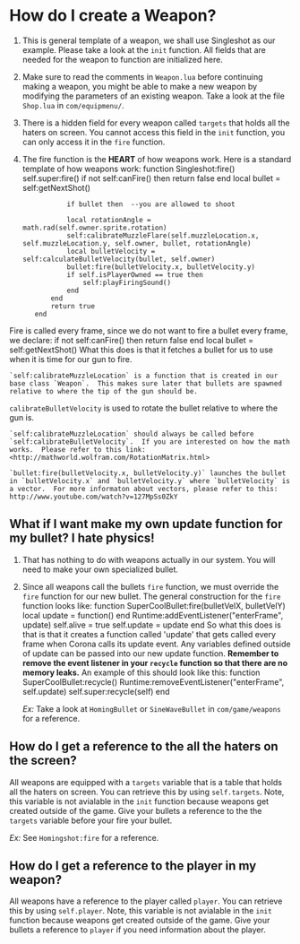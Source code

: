 How do I create a Weapon?
====================================
  1.  This is general template of a weapon, we shall use Singleshot as our example.  Please take a look at the `init` function.  All fields that are needed for the weapon to function are initialized here.
  2. Make sure to read the comments in `Weapon.lua` before continuing making a weapon, you might be able to make a new weapon by modifying the parameters of an existing weapon.  Take a look at the file `Shop.lua` in `com/equipmenu/`.
  3. There is a hidden field for every weapon called `targets` that holds all the haters on screen.  You cannot access this field in the `init` function, you can only access it in the `fire` function.
  3. The fire function is the **HEART** of how weapons work.  Here is a standard template of how weapons work:
            function Singleshot:fire()
                self.super:fire()
                if not self:canFire() then return false end
	                local bullet = self:getNextShot()

	                if bullet then  --you are allowed to shoot

				    local rotationAngle = math.rad(self.owner.sprite.rotation)
				    self:calibrateMuzzleFlare(self.muzzleLocation.x, self.muzzleLocation.y, self.owner, bullet, rotationAngle)
				    local bulletVelocity = self:calculateBulletVelocity(bullet, self.owner)
				    bullet:fire(bulletVelocity.x, bulletVelocity.y)
				    if self.isPlayerOwned == true then
					    self:playFiringSound()
				    end
	            end	
                return true
            end
Fire is called every frame, since we do not want to fire a bullet every frame, we declare:
            if not self:canFire() then return false end 
                local bullet = self:getNextShot()
What this does is that it fetches a bullet for us to use when it is time for our gun to fire.

    `self:calibrateMuzzleLocation` is a function that is created in our base class `Weapon`.  This makes sure later that bullets are spawned relative to where the tip of the gun should be.
`calibrateBulletVelocity` is used to rotate the bullet relative to where the gun is.   

    `self:calibrateMuzzleLocation` should always be called before `self:calibrateBulletVelocity`.  If you are interested on how the math works.  Please refer to this link: <http://mathworld.wolfram.com/RotationMatrix.html>
    
    `bullet:fire(bulletVelocity.x, bulletVelocity.y)` launches the bullet in `bulletVelocity.x` and `bulletVelocity.y` where `bulletVelocity` is a vector.  For more informaton about vectors, please refer to this: http://www.youtube.com/watch?v=127MpSs0ZkY
    
What if I want make my own update function for my bullet? I hate physics!
---------------
1. That has nothing to do with weapons actually in our system. You will need to make your own specialized bullet.
2. Since all weapons call the bullets `fire` function, we must override the `fire` function for our new bullet.  The general construction for the `fire` function looks like:
        function SuperCoolBullet:fire(bulletVelX, bulletVelY)
            local update = function()
                        end
            Runtime:addEventListener("enterFrame", update)
            self.alive = true
            self.update = update
        end
So what this does is that is that it creates a function called 'update' that gets called every frame when Corona calls its update event.  Any variables defined outside of update can be passed into our new update function.  **Remember to remove the event listener in your `recycle` function so that there are no memory leaks.**  An example of this should look like this:
        function SuperCoolBullet:recycle()
            Runtime:removeEventListener("enterFrame", self.update)
            self.super:recycle(self)
        end

    *Ex:* Take a look at `HomingBullet` or `SineWaveBullet` in `com/game/weapons` for a reference.
    
How do I get a reference to the all the haters on the screen?
------------------------------------------------------------
All weapons are equipped with a `targets` variable that is a table
that holds all the haters on screen.  You can retrieve this by using `self.targets`.  Note, this variable is not avialable in the `init` function because weapons get created outside of the game.  Give your bullets a reference to the the `targets` variable before your fire your bullet.

*Ex:* See `Homingshot:fire` for a reference.

How do I get a reference to the player in my weapon?
-----------------------------------------------------
All weapons have a reference to the player called `player`.  You can retrieve this by using `self.player`.  Note, this variable is not avialable in the `init` function because weapons get created outside of the game.  Give your bullets a reference to `player` if you need information about the player.
    